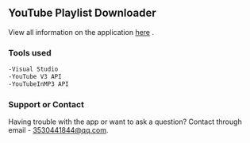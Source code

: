 ## YouTube Playlist Downloader

View all information on the application [here](https://frazzlee.github.io/YouTube-Playlist-Downloader/) .


### Tools used


```markdown
-Visual Studio
-YouTube V3 API
-YouTubeInMP3 API

```
### Support or Contact

Having trouble with the app or want to ask a question? Contact through email - 3530441844@qq.com.
